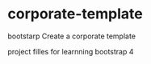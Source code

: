 # corporate-template
bootstarp Create a corporate template

project filles for learnning bootstrap 4
